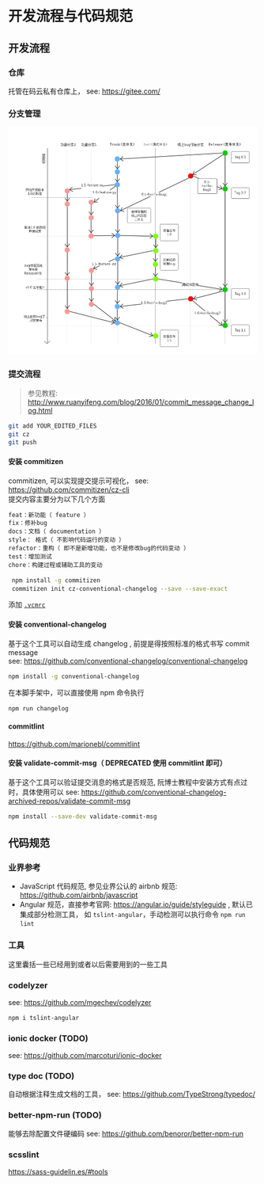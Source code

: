 # 开发流程与代码规范

## 开发流程

### 仓库

托管在码云私有仓库上， see: https://gitee.com/

### 分支管理

![git 分支管理规范](./img/git-version-ctrl.png)

### 提交流程

> 参见教程: http://www.ruanyifeng.com/blog/2016/01/commit_message_change_log.html

```bash
git add YOUR_EDITED_FILES
git cz
git push
```

#### 安装 commitizen

commitizen, 可以实现提交提示可视化， see: https://github.com/commitizen/cz-cli  
提交内容主要分为以下几个方面

```bash
feat：新功能（ feature ）
fix：修补bug
docs：文档（ documentation ）
style： 格式（ 不影响代码运行的变动 ）
refactor：重构（ 即不是新增功能，也不是修改bug的代码变动 ）
test：增加测试
chore：构建过程或辅助工具的变动
```

```bash
 npm install -g commitizen
 commitizen init cz-conventional-changelog --save --save-exact
```

添加 [`.vcmrc`](../.vcmrc)

#### 安装 conventional-changelog

基于这个工具可以自动生成 changelog , 前提是得按照标准的格式书写 commit message  
see: https://github.com/conventional-changelog/conventional-changelog

```bash
npm install -g conventional-changelog
```

在本脚手架中，可以直接使用 npm 命令执行

```bash
npm run changelog
```

#### commitlint

https://github.com/marionebl/commitlint

#### 安装 validate-commit-msg（ DEPRECATED 使用 commitlint 即可）

基于这个工具可以验证提交消息的格式是否规范, 阮博士教程中安装方式有点过时，具体使用可以
see: https://github.com/conventional-changelog-archived-repos/validate-commit-msg

```bash
npm install --save-dev validate-commit-msg
```

## 代码规范

### 业界参考

- JavaScript 代码规范, 参见业界公认的 airbnb 规范: https://github.com/airbnb/javascript
- Angular 规范，直接参考官网: https://angular.io/guide/styleguide , 默认已集成部分检测工具， 如 `tslint-angular`，手动检测可以执行命令 `npm run lint`

### 工具

这里囊括一些已经用到或者以后需要用到的一些工具

### codelyzer

see: https://github.com/mgechev/codelyzer

```bash
npm i tslint-angular
```

### ionic docker (TODO)

see: https://github.com/marcoturi/ionic-docker

### type doc (TODO)

自动根据注释生成文档的工具， see: https://github.com/TypeStrong/typedoc/

### better-npm-run (TODO)

能够去除配置文件硬编码
see: https://github.com/benoror/better-npm-run

### scsslint

https://sass-guidelin.es/#tools
